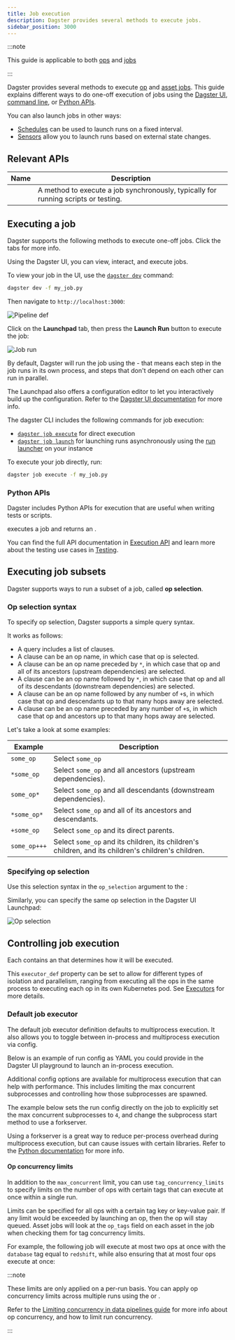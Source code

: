 ```yaml
---
title: Job execution
description: Dagster provides several methods to execute jobs.
sidebar_position: 3000
---
```


:::note

This guide is applicable to both [ops](/guides/build/ops/) and [jobs](/guides/build/jobs/)

:::

Dagster provides several methods to execute [op](docs_snippets/docs_snippets/concepts/ops-jobs-graphs/op-jobs) and [asset jobs](docs_snippets/docs_snippets/concepts/assets/asset-jobs). This guide explains different ways to do one-off execution of jobs using the [Dagster UI](#dagster-ui), [command line](#command-line), or [Python APIs](#python-apis).

You can also launch jobs in other ways:

- [Schedules](docs_snippets/docs_snippets/concepts/automation/schedules) can be used to launch runs on a fixed interval.
- [Sensors](docs_snippets/docs_snippets/concepts/partitions-schedules-sensors/sensors) allow you to launch runs based on external state changes.

## Relevant APIs

| Name                                                            | Description                                                                        |
| --------------------------------------------------------------- | ---------------------------------------------------------------------------------- |
| <PyObject section="jobs" module="dagster" object="JobDefinition.execute_in_process" /> | A method to execute a job synchronously, typically for running scripts or testing. |

## Executing a job

Dagster supports the following methods to execute one-off jobs. Click the tabs for more info.

<Tabs>
<TabItem value="Dagster UI">

Using the Dagster UI, you can view, interact, and execute jobs.

To view your job in the UI, use the [`dagster dev`](/api/python-apicli#dagster-dev) command:

```bash
dagster dev -f my_job.py
```

Then navigate to `http://localhost:3000`:

![Pipeline def](/images/guides/build/ops/pipeline-def.png)

Click on the **Launchpad** tab, then press the **Launch Run** button to execute the job:

![Job run](/images/guides/build/ops/pipeline-run.png)

By default, Dagster will run the job using the <PyObject module="dagster" object="multiprocess_executor" /> - that means each step in the job runs in its own process, and steps that don't depend on each other can run in parallel.

The Launchpad also offers a configuration editor to let you interactively build up the configuration. Refer to the [Dagster UI documentation](docs_snippets/docs_snippets/concepts/webserver/ui#launchpad-tab) for more info.

</TabItem>
<TabItem value="Command line">

The dagster CLI includes the following commands for job execution:

- [`dagster job execute`](/api/python-apicli#dagster-pipeline-execute) for direct execution
- [`dagster job launch`](/api/python-apicli#dagster-pipeline-launch) for launching runs asynchronously using the [run launcher](/deployment/run-launcher) on your instance

To execute your job directly, run:

```bash
dagster job execute -f my_job.py
```

</TabItem>
<TabItem value="Python">

### Python APIs

Dagster includes Python APIs for execution that are useful when writing tests or scripts.

<PyObject section="jobs" module="dagster" object="JobDefinition.execute_in_process" /> executes a job and
returns an <PyObject section="jobs" module="dagster" object="ExecuteInProcessResult" />.

<CodeExample path="docs_snippets/docs_snippets/concepts/ops_jobs_graphs/job_execution.py" startAfter="start_execute_marker" endBefore="end_execute_marker" />

You can find the full API documentation in [Execution API](/api/python-apiexecution) and learn more about the testing use cases in [Testing](docs_snippets/docs_snippets/concepts/testing).

</TabItem>
</Tabs>

## Executing job subsets

Dagster supports ways to run a subset of a job, called **op selection**.

### Op selection syntax

To specify op selection, Dagster supports a simple query syntax.

It works as follows:

- A query includes a list of clauses.
- A clause can be an op name, in which case that op is selected.
- A clause can be an op name preceded by `*`, in which case that op and all of its ancestors (upstream dependencies) are selected.
- A clause can be an op name followed by `*`, in which case that op and all of its descendants (downstream dependencies) are selected.
- A clause can be an op name followed by any number of `+`s, in which case that op and descendants up to that many hops away are selected.
- A clause can be an op name preceded by any number of `+`s, in which case that op and ancestors up to that many hops away are selected.

Let's take a look at some examples:

| Example      | Description                                                                                         |
| ------------ | --------------------------------------------------------------------------------------------------- |
| `some_op`    | Select `some_op`                                                                                    |
| `*some_op`   | Select `some_op` and all ancestors (upstream dependencies).                                         |
| `some_op*`   | Select `some_op` and all descendants (downstream dependencies).                                     |
| `*some_op*`  | Select `some_op` and all of its ancestors and descendants.                                          |
| `+some_op`   | Select `some_op` and its direct parents.                                                            |
| `some_op+++` | Select `some_op` and its children, its children's children, and its children's children's children. |

### Specifying op selection

Use this selection syntax in the `op_selection` argument to the <PyObject object="JobDefinition" method="execute_in_process" />:

<CodeExample path="docs_snippets/docs_snippets/concepts/ops_jobs_graphs/job_execution.py" startAfter="start_op_selection_marker" endBefore="end_op_selection_marker" />

Similarly, you can specify the same op selection in the Dagster UI Launchpad:

![Op selection](/images/guides/build/ops/solid-selection.png)

## Controlling job execution

Each <PyObject section="jobs" module="dagster" object="JobDefinition" /> contains an <PyObject section="jobs" module="dagster" object="ExecutorDefinition" /> that determines how it will be executed.

This `executor_def` property can be set to allow for different types of isolation and parallelism, ranging from executing all the ops in the same process to executing each op in its own Kubernetes pod. See [Executors](/deployment/executors) for more details.

### Default job executor

The default job executor definition defaults to multiprocess execution. It also allows you to toggle between in-process and multiprocess execution via config.

Below is an example of run config as YAML you could provide in the Dagster UI playground to launch an in-process execution.

<CodeExample path="docs_snippets/docs_snippets/concepts/ops_jobs_graphs/job_execution.py" startAfter="start_ip_yaml" endBefore="end_ip_yaml" />

Additional config options are available for multiprocess execution that can help with performance. This includes limiting the max concurrent subprocesses and controlling how those subprocesses are spawned.

The example below sets the run config directly on the job to explicitly set the max concurrent subprocesses to `4`, and change the subprocess start method to use a forkserver.

<CodeExample path="docs_snippets/docs_snippets/concepts/ops_jobs_graphs/job_execution.py" startAfter="start_mp_cfg" endBefore="end_mp_cfg" />

Using a forkserver is a great way to reduce per-process overhead during multiprocess execution, but can cause issues with certain libraries. Refer to the [Python documentation](https://docs.python.org/3/library/multiprocessing.html#contexts-and-start-methods) for more info.

#### Op concurrency limits

In addition to the `max_concurrent` limit, you can use `tag_concurrency_limits` to specify limits on the number of ops with certain tags that can execute at once within a single run.

Limits can be specified for all ops with a certain tag key or key-value pair. If any limit would be exceeded by launching an op, then the op will stay queued. Asset jobs will look at the `op_tags` field on each asset in the job when checking them for tag concurrency limits.

For example, the following job will execute at most two ops at once with the `database` tag equal to `redshift`, while also ensuring that at most four ops execute at once:

<CodeExample path="docs_snippets/docs_snippets/concepts/ops_jobs_graphs/job_execution.py" startAfter="start_tag_concurrency" endBefore="end_tag_concurrency" />

:::note

These limits are only applied on a per-run basis. You can apply op concurrency limits across multiple runs using the <PyObject section="libraries" module="dagster_celery" object="celery_executor" /> or <PyObject section="libraries" module="dagster_celery_k8s" object="celery_k8s_job_executor" />.

Refer to the [Limiting concurrency in data pipelines guide](/guides/limiting-concurrency-in-data-pipelines) for more info about op concurrency, and how to limit run concurrency.

:::